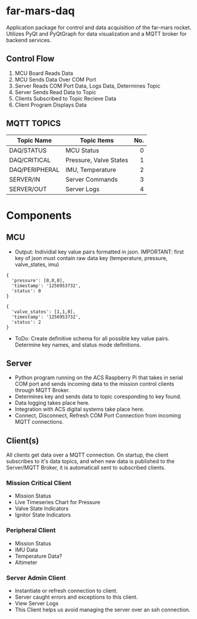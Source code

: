 # far-mars-daq
Application package for control and data acquisition of the far-mars rocket. Utilizes PyQt and PyQtGraph for data visualization and a MQTT broker for backend services.

## Control Flow
1) MCU Board Reads Data
2) MCU Sends Data Over COM Port
3) Server Reads COM Port Data, Logs Data, Determines Topic
4) Server Sends Read Data to Topic
5) Clients Subscribed to Topic Recieve Data
6) Client Program Displays Data

## MQTT TOPICS
| Topic Name     | Topic Items            | No.   |
|----------------|------------------------|------:|
|DAQ/STATUS      | MCU Status             |0      |
|DAQ/CRITICAL    | Pressure, Valve States |1      |
|DAQ/PERIPHERAL  | IMU, Temperature       |2      |
|SERVER/IN       | Server Commands        |3      |
|SERVER/OUT      | Server Logs            |4      |

# Components
## MCU
- Output: Individial key value pairs formatted in json. IMPORTANT: first key of json must contain raw data key (temperature, pressure, valve_states, imu)
```
{
  'pressure': [0,0,0],
  'timestamp': '1256953732',
  'status': 0
}
```
```
{
  'valve_states': [1,1,0],
  'timestamp': '1256953732',
  'status': 2
}

```
- ToDo: Create definitive schema for all possible key value pairs. Determine key names, and status mode definitions.

## Server
- Python program running on the ACS Raspberry Pi that takes in serial COM port and sends incoming data to the mission control clients through MQTT Broker.
- Determines key and sends data to topic coresponding to key found.
- Data logging takes place here. 
- Integration with ACS digital systems take place here.
- Connect, Disconnect, Refresh COM Port Connection from incoming MQTT connections.

## Client(s)
All clients get data over a MQTT connection. On startup, the client subscribes to it's data topics, and when new data is published to the Server/MQTT Broker, it is automaticall sent to subscribed clients.
### Mission Critical Client
-  Mission Status
- Live Timeseries Chart for Pressure
- Valve State Indicators
- Ignitor State Indicators
### Peripheral Client
- Mission Status
- IMU Data
- Temperature Data?
- Altimeter

### Server Admin Client
- Instantiate or refresh connection to client. 
- Server caught errors and exceptions to this client.
- View Server Logs
- This Client helps us avoid managing the server over an ssh connection. 

